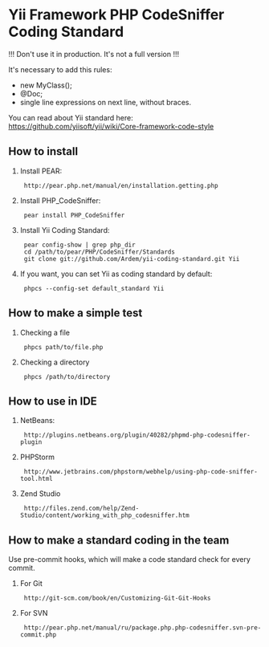 Yii Framework PHP CodeSniffer Coding Standard
==============================================

!!! Don't use it in production. It's not a full version !!! 

It's necessary to add this rules:
- new MyClass();
- @Doc;
- single line expressions on next line, without braces.

You can read about Yii standard here: https://github.com/yiisoft/yii/wiki/Core-framework-code-style

How to install
--------------

1. Install PEAR:

        http://pear.php.net/manual/en/installation.getting.php

2. Install PHP_CodeSniffer:

        pear install PHP_CodeSniffer

3. Install Yii Coding Standard:

        pear config-show | grep php_dir
        cd /path/to/pear/PHP/CodeSniffer/Standards
        git clone git://github.com/Ardem/yii-coding-standard.git Yii

4. If you want, you can set Yii as coding standard by default:

        phpcs --config-set default_standard Yii

How to make a simple test
-------------------------

1. Checking a file

        phpcs path/to/file.php
        
2. Checking a directory

        phpcs /path/to/directory
        
How to use in IDE
-----------------

1. NetBeans:

        http://plugins.netbeans.org/plugin/40282/phpmd-php-codesniffer-plugin

2. PHPStorm

        http://www.jetbrains.com/phpstorm/webhelp/using-php-code-sniffer-tool.html

3. Zend Studio

        http://files.zend.com/help/Zend-Studio/content/working_with_php_codesniffer.htm

How to make a standard coding in the team
-----------------------------------------

Use pre-commit hooks, which will make a code standard check for every commit.

1. For Git
        
        http://git-scm.com/book/en/Customizing-Git-Git-Hooks

2. For SVN

        http://pear.php.net/manual/ru/package.php.php-codesniffer.svn-pre-commit.php
        
